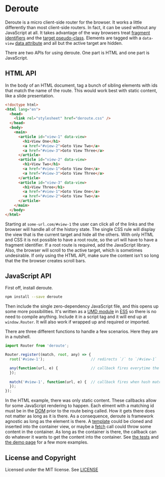 Deroute
=======

Deroute is a micro client-side router for the browser. It works a little differently than most client-side routers. In fact, it can be used without any JavaScript at all. It takes advantage of the way browsers treat [fragment identifiers](https://en.wikipedia.org/wiki/Fragment_identifier) and the [target pseudo-class](https://developer.mozilla.org/en-US/docs/Web/CSS/:target). Elements are tagged with a `data-view` [data attribute](https://developer.mozilla.org/en-US/docs/Web/HTML/Global_attributes/data-*) and all but the active target are hidden.

There are two APIs for using deroute. One part is HTML and one part is JavaScript.

## HTML API
In the body of an HTML document, tag a bunch of sibling elements with ids that match the name of the route. This would work best with static content, like a slide presentation.
```html
<!doctype html>
<html lang="en">
  <head>
    <link rel="stylesheet" href="deroute.css" />
  </head>
  <body>
    <main>
      <article id="view-1" data-view>
        <h1>View One</h1>
        <a href="#view-2">Goto View Two</a>
        <a href="#view-3">Goto View Three</a>
      </article>
      <article id="view-2" data-view>
        <h1>View Two</h1>
        <a href="#view-1">Goto View One</a>
        <a href="#view-3">Goto View Three</a>        
      </article>
      <article id="view-3" data-view>
        <h1>View Three</h1>
        <a href="#view-1">Goto View One</a>
        <a href="#view-2">Goto View Two</a>        
      </article>
    </main>
  </body>
</html>
```
Starting at `some-url.com/#view-1` the user can click all of the links and the browser will handle all of the history state. The single CSS rule will display the view that is the current target and hide all the others. With only HTML and CSS it is not possible to have a root route, so the url will have to have a fragment identifier. If a root route is required, add the JavaScript library. Also, the browser will scroll to the active target, which is sometimes undesirable. If only using the HTML API, make sure the content isn't so long that the the browser creates scroll bars.

## JavaScript API
First off, install deroute.
```bash
npm install --save deroute
```
Then include the single zero-dependency JavaScript file, and this opens up some more possibilities. It's written as a [UMD module](https://github.com/umdjs/umd) in [ES5](https://en.wikipedia.org/wiki/ECMAScript#5th_Edition) so there is no need to compile anything. Include it in a script tag and it will end up at `window.Router`. It will also work if wrapped up and required or imported.

There are three different functions to handle a few scenarios. Here they are in a nutshell.
```javascript
import Router from 'deroute';

Router.register((match, root, any) => {
  root('#view-1');                     // redirects `/` to `/#view-1`

  any(function(url, e) {               // callback fires everytime the url hash changes
  });
  
  match('#view-1', function(url, e) {  // callback fires when hash matches `view-1`
  });
});
```
In the HTML example, there was only static content. These callbacks allow for some JavaScript rendering to happen. Each elment with a matching id must be in the [DOM](https://en.wikipedia.org/wiki/Document_Object_Model) prior to the route being called. How it gets there does not matter as long as it is there. As a consequence, deroute is framework agnostic as long as the element is there. A [template](https://developer.mozilla.org/en-US/docs/Web/HTML/Element/template) could be cloned and inserted into the container view, or maybe a [fetch](https://developer.mozilla.org/en-US/docs/Web/API/Fetch_API) call could throw some content in the container. As long as the container is there, the callback can do whatever it wants to get the content into the container. See [the tests](https://github.com/chrishalebarnes/deroute/blob/master/test/deroute.test.js) and [the demo page](https://github.com/chrishalebarnes/deroute/blob/master/demo/index.html) for a few more examples.

## License and Copyright

Licensed under the MIT license. See [LICENSE](https://github.com/chrishalebarnes/deroute/blob/master/LICENSE)

